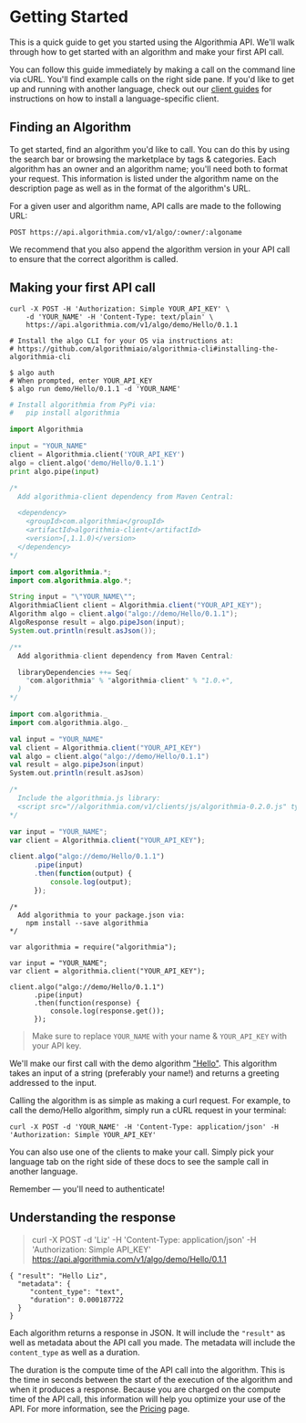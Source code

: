 # Getting Started

This is a quick guide to get you started using the Algorithmia API. We'll walk through how to get started with an algorithm and make your first API call.

You can follow this guide immediately by making a call on the command line via cURL. You'll find example calls on the right side pane. If you'd like to get up and running with another language, check out our [client guides](#clients) for instructions on how to install a language-specific client.

## Finding an Algorithm

To get started, find an algorithm you'd like to call. You can do this by using the search bar or browsing the marketplace by tags & categories. Each algorithm has an owner and an algorithm name; you'll need both to format your request. This information is listed under the algorithm name on the description page as well as in the format of the algorithm's URL.

For a given user and algorithm name, API calls are made to the following URL:

`POST https://api.algorithmia.com/v1/algo/:owner/:algoname`

<aside class="success">
We recommend that you also append the algorithm version in your API call to ensure that the correct algorithm is called.
</aside>

## Making your first API call

```shell
curl -X POST -H 'Authorization: Simple YOUR_API_KEY' \
    -d 'YOUR_NAME' -H 'Content-Type: text/plain' \
    https://api.algorithmia.com/v1/algo/demo/Hello/0.1.1
```

```cli
# Install the algo CLI for your OS via instructions at:
# https://github.com/algorithmiaio/algorithmia-cli#installing-the-algorithmia-cli

$ algo auth
# When prompted, enter YOUR_API_KEY
$ algo run demo/Hello/0.1.1 -d 'YOUR_NAME'
```

```python
# Install algorithmia from PyPi via:
#   pip install algorithmia

import Algorithmia

input = "YOUR_NAME"
client = Algorithmia.client('YOUR_API_KEY')
algo = client.algo('demo/Hello/0.1.1')
print algo.pipe(input)
```

```java
/*
  Add algorithmia-client dependency from Maven Central:

  <dependency>
    <groupId>com.algorithmia</groupId>
    <artifactId>algorithmia-client</artifactId>
    <version>[,1.1.0)</version>
  </dependency>
*/

import com.algorithmia.*;
import com.algorithmia.algo.*;

String input = "\"YOUR_NAME\"";
AlgorithmiaClient client = Algorithmia.client("YOUR_API_KEY");
Algorithm algo = client.algo("algo://demo/Hello/0.1.1");
AlgoResponse result = algo.pipeJson(input);
System.out.println(result.asJson());
```

```scala
/**
  Add algorithmia-client dependency from Maven Central:

  libraryDependencies ++= Seq(
    "com.algorithmia" % "algorithmia-client" % "1.0.+",
  )
*/

import com.algorithmia._
import com.algorithmia.algo._

val input = "YOUR_NAME"
val client = Algorithmia.client("YOUR_API_KEY")
val algo = client.algo("algo://demo/Hello/0.1.1")
val result = algo.pipeJson(input)
System.out.println(result.asJson)
```

```javascript
/*
  Include the algorithmia.js library:
  <script src="//algorithmia.com/v1/clients/js/algorithmia-0.2.0.js" type="text/javascript"></script>
*/

var input = "YOUR_NAME";
var client = Algorithmia.client("YOUR_API_KEY");

client.algo("algo://demo/Hello/0.1.1")
      .pipe(input)
      .then(function(output) {
          console.log(output);
      });
```

```nodejs
/*
  Add algorithmia to your package.json via:
    npm install --save algorithmia
*/

var algorithmia = require("algorithmia");

var input = "YOUR_NAME";
var client = algorithmia.client("YOUR_API_KEY");

client.algo("algo://demo/Hello/0.1.1")
      .pipe(input)
      .then(function(response) {
          console.log(response.get());
      });
```


> Make sure to replace `YOUR_NAME` with your name & `YOUR_API_KEY` with your API key.

We'll make our first call with the demo algorithm ["Hello"](https://algorithmia.com/algorithms/demo/Hello). This algorithm takes an input of a string (preferably your name!) and returns a greeting addressed to the input.

Calling the algorithm is as simple as making a curl request. For example, to call the demo/Hello algorithm, simply run a cURL request in your terminal:

`curl -X POST -d 'YOUR_NAME' -H 'Content-Type: application/json' -H 'Authorization: Simple YOUR_API_KEY'`

You can also use one of the clients to make your call. Simply pick your language tab on the right side of these docs to see the sample call in another language.


<aside class="notice">
Remember — you'll need to authenticate!
</aside>

## Understanding the response

> curl -X POST -d 'Liz' -H 'Content-Type: application/json' -H 'Authorization: Simple API_KEY' https://api.algorithmia.com/v1/algo/demo/Hello/0.1.1

```
{ "result": "Hello Liz",
  "metadata": {
  	 "content_type": "text",
  	 "duration": 0.000187722
  }
}
```

Each algorithm returns a response in JSON. It will include the `"result"` as well as metadata about the API call you made. The metadata will include the `content_type` as well as a duration.

The duration is the compute time of the API call into the algorithm. This is the time in seconds between the start of the execution of the algorithm and when it produces a response. Because you are charged on the compute time of the API call, this information will help you optimize your use of the API. For more information, see the [Pricing](https://algorithmia.com/docs/platform/pricing/) page.

